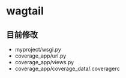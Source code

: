 # wagtail

## 目前修改
- myproject/wsgi.py
- coverage_app/url.py
- coverage_app/views.py
- coverage_app/coverage_data/.coveragerc